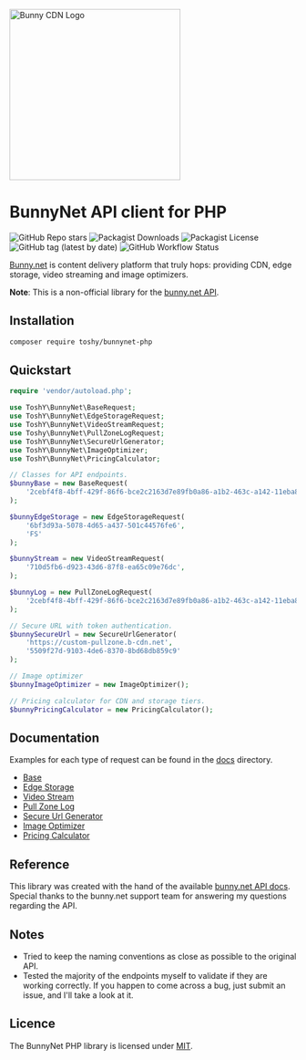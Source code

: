 <br />
<a href="https://bunny.net?ref=pji59zr7a4">
    <img alt="Bunny CDN Logo" src="https://bunny.net/v2/images/bunnynet-logo-dark.svg" width="300" />
</a>

# BunnyNet API client for PHP
![GitHub Repo stars](https://img.shields.io/github/stars/toshy/bunnynet-php?label=Github%20stars&style=flat-square)
![Packagist Downloads](https://img.shields.io/packagist/dm/toshy/bunnynet-php?label=Packagist%20downloads&style=flat-square&color=007ec6)
![Packagist License](https://img.shields.io/packagist/l/toshy/bunnynet-php?label=License&style=flat-square&color=007ec6)
![GitHub tag (latest by date)](https://img.shields.io/github/v/tag/toshy/bunnynet-php?label=Tag&style=flat-square)
![GitHub Workflow Status](https://img.shields.io/github/actions/workflow/status/toshy/bunnynet-php/phpcs.yml?branch=master&label=Codesniffer&style=flat-square)


<a href="https://bunny.net?ref=pji59zr7a4">Bunny.net<a/> is content delivery platform that truly hops: providing CDN,
edge storage, video streaming and image optimizers.

**Note**: This is a non-official library for the [bunny.net API](https://docs.bunny.net/docs).

## Installation

```bash
composer require toshy/bunnynet-php
```

## Quickstart

```php
require 'vendor/autoload.php';

use ToshY\BunnyNet\BaseRequest;
use ToshY\BunnyNet\EdgeStorageRequest;
use ToshY\BunnyNet\VideoStreamRequest;
use Toshy\BunnyNet\PullZoneLogRequest;
use ToshY\BunnyNet\SecureUrlGenerator;
use ToshY\BunnyNet\ImageOptimizer;
use ToshY\BunnyNet\PricingCalculator;

// Classes for API endpoints.
$bunnyBase = new BaseRequest(
    '2cebf4f8-4bff-429f-86f6-bce2c2163d7e89fb0a86-a1b2-463c-a142-11eba8811989'
);

$bunnyEdgeStorage = new EdgeStorageRequest(
    '6bf3d93a-5078-4d65-a437-501c44576fe6',
    'FS'
);

$bunnyStream = new VideoStreamRequest(
    '710d5fb6-d923-43d6-87f8-ea65c09e76dc',
);

$bunnyLog = new PullZoneLogRequest(
    '2cebf4f8-4bff-429f-86f6-bce2c2163d7e89fb0a86-a1b2-463c-a142-11eba8811989',
);

// Secure URL with token authentication.
$bunnySecureUrl = new SecureUrlGenerator(
    'https://custom-pullzone.b-cdn.net',
    '5509f27d-9103-4de6-8370-8bd68db859c9'
);

// Image optimizer
$bunnyImageOptimizer = new ImageOptimizer();

// Pricing calculator for CDN and storage tiers.
$bunnyPricingCalculator = new PricingCalculator();
```

## Documentation
Examples for each type of request can be found in the [docs](docs) directory.

* [Base](docs/BaseRequest.md)
* [Edge Storage](docs/EdgeStorageRequest.md)
* [Video Stream](docs/VideoStreamRequest.md)
* [Pull Zone Log](docs/PullZoneLogRequest.md)
* [Secure Url Generator](docs/SecureUrlGenerator.md)
* [Image Optimizer](docs/ImageOptimizer.md)
* [Pricing Calculator](docs/PricingCalculator.md)

## Reference

This library was created with the hand of the available [bunny.net API docs](https://docs.bunny.net/reference/bunnynet-api-overview). <br />
Special thanks to the bunny.net support team for answering my questions regarding the API.

## Notes
* Tried to keep the naming conventions as close as possible to the original API.
* Tested the majority of the endpoints myself to validate if they are working correctly. If you happen to
come across a bug, just submit an issue, and I'll take a look at it.

## Licence
The BunnyNet PHP library is licensed under [MIT](LICENSE). 